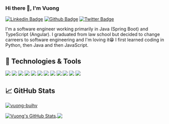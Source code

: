 <!-- 
[![Header](https://raw.githubusercontent.com/
vuong-buihv/
vuong-buihv/master/readme_header.png "Header")](https://github.com/vuong-buihv)
 -->

### Hi there 👋, I'm Vuong

[![Linkedin Badge](https://img.shields.io/badge/-buihv-0072b1?style=flat&logo=Linkedin&logoColor=white&link=https://www.linkedin.com/in/buihv/)](https://www.linkedin.com/in/buihv/) [![Github Badge](https://img.shields.io/badge/-vuong--buihv-grey?style=flat&logo=github&logoColor=white&link=https://github.com/vuong-buihv/)](https://www.github.com/vuong-buihv/) [![Twitter Badge](https://img.shields.io/badge/-vuong__rocks-00acee?style=flat&logo=twitter&logoColor=white&link=https://twitter.com/vuong_rocks/)](https://www.twitter.com/vuong_rocks/)

I'm a software engineer working primarily in Java (Spring Boot) and TypeScript (Angular). I graduated from law school but decided to change carreers to software engineering and I'm loving it😁 I first learned coding in Python, then Java and then JavaScript.

<!-- 
## &#x270d; Writing

[link](https://github.com/vuong-buihv)
 -->


## 🔧 Technologies & Tools
[![](https://img.shields.io/badge/Code-Java-informational?style=flat&logo=java&logoColor=white&color=2bbc8a)](##)
[![](https://img.shields.io/badge/Code-Spring%20Boot-informational?style=flat&logo=spring&logoColor=white&color=2bbc8a)](##)
[![](https://img.shields.io/badge/Code-TypeScript-informational?style=flat&logo=typescript&logoColor=white&color=2bbc8a)](##)
[![](https://img.shields.io/badge/Code-JavaScript-informational?style=flat&logo=javascript&logoColor=white&color=2bbc8a)](##)
[![](https://img.shields.io/badge/Code-Angular-informational?style=flat&logo=angular&logoColor=white&color=2bbc8a)](##)
[![](https://img.shields.io/badge/Code-Python-informational?style=flat&logo=python&logoColor=white&color=2bbc8a)](##)
[![](https://img.shields.io/badge/Code-HTML-informational?style=flat&logo=html5&logoColor=white&color=2bbc8a)](##)
[![](https://img.shields.io/badge/Code-CSS-informational?style=flat&logo=css-wizardry&logoColor=white&color=2bbc8a)](##)
[![](https://img.shields.io/badge/Tools-Git-informational?style=flat&logo=git&logoColor=white&color=ffdab9 )](##)
[![](https://img.shields.io/badge/Tools-PostgreSQL-informational?style=flat&logo=postgresql&logoColor=white&color=ffdab9 )](##)
[![](https://img.shields.io/badge/Tools-Docker-informational?style=flat&logo=docker&logoColor=white&color=ffdab9 )](##)
[![](https://img.shields.io/badge/Editor-IntelliJ_IDEA-informational?style=flat&logo=intellij-idea&logoColor=white&color=84baec)](##)


## &#x1f4c8; GitHub Stats
<p>
 <a href=##>
  <img src=https://komarev.com/ghpvc/?username=vuong-buihv alt=vuong-buihv />
 </a>
</p>
<a href=##>
  <img align="center" src="https://github-readme-stats.vercel.app/api?username=vuong-buihv&show_icons=true&line_height=40&count_private=true" alt="Vuong's GitHub Stats" />
</a>
<a href=##>
  <img align="center" src="https://github-readme-stats.vercel.app/api/top-langs/?username=vuong-buihv&hide=tex" />
</a>


<!-- links to social media icons -->

<!-- icons with padding -->

[1.1]: http://i.imgur.com/tXSoThF.png (twitter icon with padding)
[2.1]: http://i.imgur.com/0o48UoR.png (github icon with padding)

<!-- icons without padding -->

[1.2]: http://i.imgur.com/wWzX9uB.png (twitter icon without padding)
[2.2]: http://i.imgur.com/9I6NRUm.png (github icon without padding)
[3.2]: https://raw.githubusercontent.com/vuong-buihv/vuong-buihv/main/linkedin-3-16.png (LinkedIn icon without padding)


<!-- links to your social media accounts -->

[3]: https://www.linkedin.com/in/buihv
